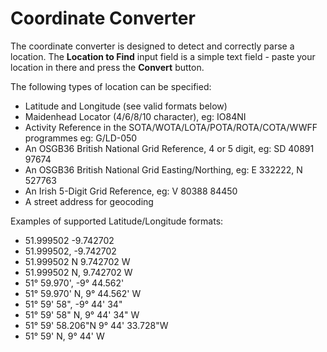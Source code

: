 # Coordinate Converter

The coordinate converter is designed to detect and correctly parse a location. The **Location to Find** input
field is a simple text field - paste your location in there and press the **Convert** button.

The following types of location can be specified:

- Latitude and Longitude (see valid formats below)
- Maidenhead Locator (4/6/8/10 character), eg: IO84NI
- Activity Reference in the SOTA/WOTA/LOTA/POTA/ROTA/COTA/WWFF programmes eg: G/LD-050
- An OSGB36 British National Grid Reference, 4 or 5 digit, eg: SD 40891 97674
- An OSGB36 British National Grid Easting/Northing, eg: E 332222, N 527763
- An Irish 5-Digit Grid Reference, eg: V 80388 84450 
- A street address for geocoding

Examples of supported Latitude/Longitude formats:
- 51.999502 -9.742702
- 51.999502, -9.742702
- 51.999502 N 9.742702 W
- 51.999502 N, 9.742702 W
- 51° 59.970', -9° 44.562'
- 51° 59.970' N, 9° 44.562' W
- 51° 59' 58", -9° 44' 34"
- 51° 59' 58" N, 9° 44' 34" W
- 51° 59' 58.206"N 9° 44' 33.728"W
- 51° 59' N, 9° 44' W

